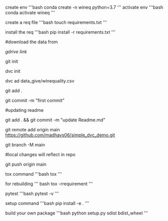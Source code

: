 create env
'''bash
conda create -n wineq python=3.7
'''
activate env
'''bash
conda activate wineq
'''

create a req file
'''bash
touch requirements.txt
'''

install the req
'''bash
pip install -r requirements.txt
'''

#download the data from

*gdrive link*

git init

dvc init

dvc ad data_give/winequality.csv

git add .

git commit -m "first commit"

#updating readme

git add . && git commit -m "update Readme.md"

git remote add origin main https://github.com/madhavs06/simple_dvc_demo.git

git branch -M  main

#local changes will reflect in repo

git push origin main


tox command
'''bash
tox
'''

for rebuilding
''' bash
tox -rrequirement
'''

pytest
'''bash
pytest -v
'''

setup command
'''bash
pip install -e .
'''

build your own package
'''bash
python setup.py sdist bdist_wheel
'''
